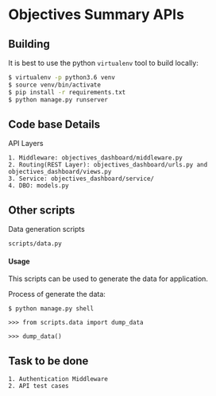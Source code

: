 # Objectives Summary APIs

## Building

It is best to use the python `virtualenv` tool to build locally:

```sh
$ virtualenv -p python3.6 venv 
$ source venv/bin/activate
$ pip install -r requirements.txt
$ python manage.py runserver
```

## Code base Details

API Layers
        
    1. Middleware: objectives_dashboard/middleware.py
    2. Routing(REST Layer): objectives_dashboard/urls.py and objectives_dashboard/views.py
    3. Service: objectives_dashboard/service/
    4. DBO: models.py
   
## Other scripts

Data generation scripts
    
    scripts/data.py
#### Usage

This scripts can be used to generate the data for application.

Process of generate the data:
    
    $ python manage.py shell
    
    >>> from scripts.data import dump_data
    
    >>> dump_data()


## Task to be done

    1. Authentication Middleware
    2. API test cases

